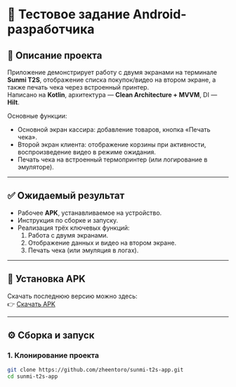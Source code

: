 # 📌 Тестовое задание Android-разработчика

## 🎯 Описание проекта
Приложение демонстрирует работу с двумя экранами на терминале **Sunmi T2S**, отображение списка покупок/видео на втором экране, а также печать чека через встроенный принтер.  
Написано на **Kotlin**, архитектура — **Clean Architecture + MVVM**, DI — **Hilt**.  

Основные функции:
- Основной экран кассира: добавление товаров, кнопка «Печать чека».  
- Второй экран клиента: отображение корзины при активности, воспроизведение видео в режиме ожидания.  
- Печать чека на встроенный термопринтер (или логирование в эмуляторе).  

---

## ✅ Ожидаемый результат
- Рабочее **APK**, устанавливаемое на устройство.  
- Инструкция по сборке и запуску.  
- Реализация трёх ключевых функций:  
  1. Работа с двумя экранами.  
  2. Отображение данных и видео на втором экране.  
  3. Печать чека (или эмуляция в логах).  

---

## 📲 Установка APK
Скачать последнюю версию можно здесь:  
👉 [Скачать APK](https://github.com/Zheentoro/sunmi-t2s-app/releases/download/v1.0.0/app-universal-release.apk)


---

## ⚙️ Сборка и запуск

### 1. Клонирование проекта
```bash
git clone https://github.com/zheentoro/sunmi-t2s-app.git
cd sunmi-t2s-app
